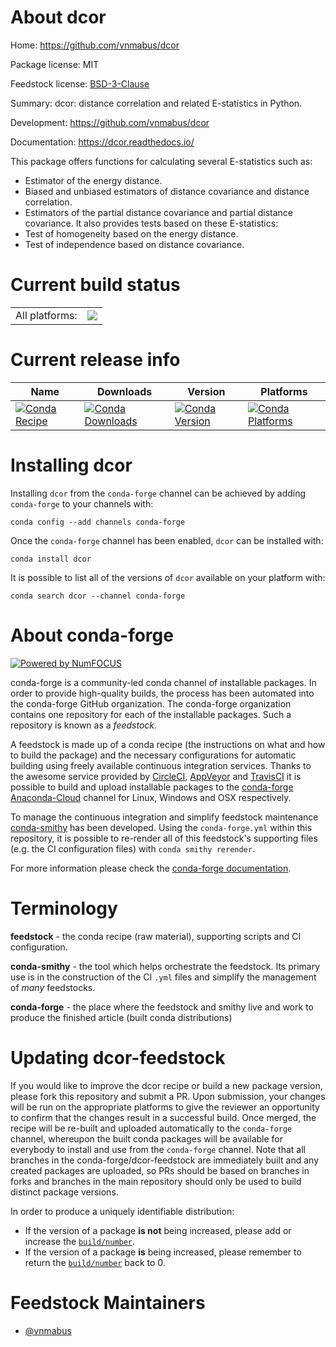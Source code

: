 About dcor
==========

Home: https://github.com/vnmabus/dcor

Package license: MIT

Feedstock license: [BSD-3-Clause](https://github.com/conda-forge/dcor-feedstock/blob/master/LICENSE.txt)

Summary: dcor: distance correlation and related E-statistics in Python.

Development: https://github.com/vnmabus/dcor

Documentation: https://dcor.readthedocs.io/

This package offers functions for calculating several E-statistics
such as:
- Estimator of the energy distance.
- Biased and unbiased estimators of distance covariance and
distance correlation.
- Estimators of the partial distance covariance and partial
distance covariance.
It also provides tests based on these E-statistics:
- Test of homogeneity based on the energy distance.
- Test of independence based on distance covariance.


Current build status
====================


<table><tr><td>All platforms:</td>
    <td>
      <a href="https://dev.azure.com/conda-forge/feedstock-builds/_build/latest?definitionId=10631&branchName=master">
        <img src="https://dev.azure.com/conda-forge/feedstock-builds/_apis/build/status/dcor-feedstock?branchName=master">
      </a>
    </td>
  </tr>
</table>

Current release info
====================

| Name | Downloads | Version | Platforms |
| --- | --- | --- | --- |
| [![Conda Recipe](https://img.shields.io/badge/recipe-dcor-green.svg)](https://anaconda.org/conda-forge/dcor) | [![Conda Downloads](https://img.shields.io/conda/dn/conda-forge/dcor.svg)](https://anaconda.org/conda-forge/dcor) | [![Conda Version](https://img.shields.io/conda/vn/conda-forge/dcor.svg)](https://anaconda.org/conda-forge/dcor) | [![Conda Platforms](https://img.shields.io/conda/pn/conda-forge/dcor.svg)](https://anaconda.org/conda-forge/dcor) |

Installing dcor
===============

Installing `dcor` from the `conda-forge` channel can be achieved by adding `conda-forge` to your channels with:

```
conda config --add channels conda-forge
```

Once the `conda-forge` channel has been enabled, `dcor` can be installed with:

```
conda install dcor
```

It is possible to list all of the versions of `dcor` available on your platform with:

```
conda search dcor --channel conda-forge
```


About conda-forge
=================

[![Powered by NumFOCUS](https://img.shields.io/badge/powered%20by-NumFOCUS-orange.svg?style=flat&colorA=E1523D&colorB=007D8A)](http://numfocus.org)

conda-forge is a community-led conda channel of installable packages.
In order to provide high-quality builds, the process has been automated into the
conda-forge GitHub organization. The conda-forge organization contains one repository
for each of the installable packages. Such a repository is known as a *feedstock*.

A feedstock is made up of a conda recipe (the instructions on what and how to build
the package) and the necessary configurations for automatic building using freely
available continuous integration services. Thanks to the awesome service provided by
[CircleCI](https://circleci.com/), [AppVeyor](https://www.appveyor.com/)
and [TravisCI](https://travis-ci.com/) it is possible to build and upload installable
packages to the [conda-forge](https://anaconda.org/conda-forge)
[Anaconda-Cloud](https://anaconda.org/) channel for Linux, Windows and OSX respectively.

To manage the continuous integration and simplify feedstock maintenance
[conda-smithy](https://github.com/conda-forge/conda-smithy) has been developed.
Using the ``conda-forge.yml`` within this repository, it is possible to re-render all of
this feedstock's supporting files (e.g. the CI configuration files) with ``conda smithy rerender``.

For more information please check the [conda-forge documentation](https://conda-forge.org/docs/).

Terminology
===========

**feedstock** - the conda recipe (raw material), supporting scripts and CI configuration.

**conda-smithy** - the tool which helps orchestrate the feedstock.
                   Its primary use is in the construction of the CI ``.yml`` files
                   and simplify the management of *many* feedstocks.

**conda-forge** - the place where the feedstock and smithy live and work to
                  produce the finished article (built conda distributions)


Updating dcor-feedstock
=======================

If you would like to improve the dcor recipe or build a new
package version, please fork this repository and submit a PR. Upon submission,
your changes will be run on the appropriate platforms to give the reviewer an
opportunity to confirm that the changes result in a successful build. Once
merged, the recipe will be re-built and uploaded automatically to the
`conda-forge` channel, whereupon the built conda packages will be available for
everybody to install and use from the `conda-forge` channel.
Note that all branches in the conda-forge/dcor-feedstock are
immediately built and any created packages are uploaded, so PRs should be based
on branches in forks and branches in the main repository should only be used to
build distinct package versions.

In order to produce a uniquely identifiable distribution:
 * If the version of a package **is not** being increased, please add or increase
   the [``build/number``](https://docs.conda.io/projects/conda-build/en/latest/resources/define-metadata.html#build-number-and-string).
 * If the version of a package **is** being increased, please remember to return
   the [``build/number``](https://docs.conda.io/projects/conda-build/en/latest/resources/define-metadata.html#build-number-and-string)
   back to 0.

Feedstock Maintainers
=====================

* [@vnmabus](https://github.com/vnmabus/)

